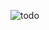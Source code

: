 

![todo](https://github.com/arghyadeep00/ToDo-List/assets/86821795/0fcfbcac-c55a-451f-9aa9-e8af37887c8f)

